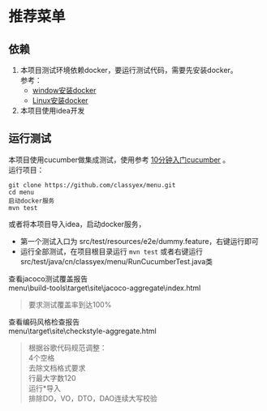 # 推荐菜单

## 依赖
1. 本项目测试环境依赖docker，要运行测试代码，需要先安装docker。  
参考：
    - [window安装docker](https://docs.docker.com/desktop/windows/install/)  
    - [Linux安装docker](https://docs.docker.com/engine/install/)
2. 本项目使用idea开发

## 运行测试
本项目使用cucumber做集成测试，使用参考 [10分钟入门cucumber](https://cucumber.io/docs/guides/10-minute-tutorial/) 。  
运行项目：
```shell
git clone https://github.com/classyex/menu.git
cd menu
启动docker服务
mvn test
```
或者将本项目导入idea，启动docker服务， 
   -  第一个测试入口为 src/test/resources/e2e/dummy.feature，右键运行即可  
   -  运行全部测试，在项目根目录运行 `mvn test` 或者右键运行src/test/java/cn/classyex/menu/RunCucumberTest.java类

查看jacoco测试覆盖报告  
menu\build-tools\target\site\jacoco-aggregate\index.html   
> 要求测试覆盖率到达100%

查看编码风格检查报告  
menu\target\site\checkstyle-aggregate.html
> 根据谷歌代码规范调整：  
> 4个空格  
> 去除文档格式要求  
> 行最大字数120  
> 运行*导入  
> 排除DO，VO，DTO，DAO连续大写校验  

  

